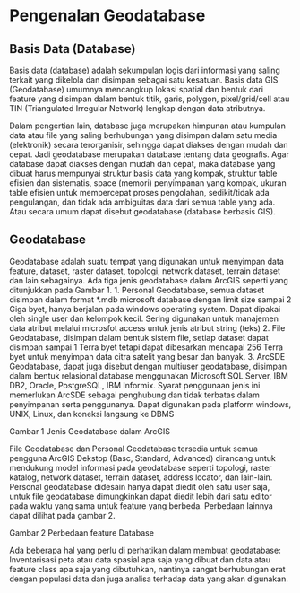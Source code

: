 # Pengenalan Geodatabase

## Basis Data \(Database\)

Basis data \(database\) adalah sekumpulan logis dari informasi yang saling terkait yang dikelola dan disimpan sebagai satu kesatuan. Basis data GIS \(Geodatabase\) umumnya mencangkup lokasi spatial dan bentuk dari feature yang disimpan dalam bentuk titik, garis, polygon, pixel/grid/cell atau TIN \(Triangulated Irregular Network\) lengkap dengan data atributnya.

Dalam pengertian lain, database juga merupakan himpunan atau kumpulan data atau file yang saling berhubungan yang disimpan dalam satu media \(elektronik\) secara terorganisir, sehingga dapat diakses dengan mudah dan cepat. Jadi geodatabase merupakan database tentang data geografis. Agar database dapat diakses dengan mudah dan cepat, maka database yang dibuat harus mempunyai struktur basis data yang kompak, struktur table efisien dan sistematis, space \(memori\) penyimpanan yang kompak, ukuran table efisien untuk mempercepat proses pengolahan, sedikit/tidak ada pengulangan, dan tidak ada ambiguitas data dari semua table yang ada. Atau secara umum dapat disebut geodatabase \(database berbasis GIS\).

## Geodatabase

Geodatabase adalah suatu tempat yang digunakan untuk menyimpan data feature, dataset, raster dataset, topologi, network dataset, terrain dataset dan lain sebagainya. Ada tiga jenis geodatabase dalam ArcGIS seperti yang ditunjukkan pada Gambar 1. 1. Personal Geodatabase, semua dataset disimpan dalam format \*.mdb microsoft database dengan limit size sampai 2 Giga byet, hanya berjalan pada windows operating system. Dapat dipakai oleh single user dan kelompok kecil. Sering digunakan untuk manajemen data atribut melalui microsfot access untuk jenis atribut string \(teks\) 2. File Geodatabase, disimpan dalam bentuk sistem file, setiap dataset dapat disimpan sampai 1 Terra byet tetapi dapat dibesarkan mencapai 256 Terra byet untuk menyimpan data citra satelit yang besar dan banyak. 3. ArcSDE Geodatabase, dapat juga disebut dengan multiuser geodatabase, disimpan dalam bentuk relasional database menggunakan Microsoft SQL Server, IBM DB2, Oracle, PostgreSQL, IBM Informix. Syarat penggunaan jenis ini memerlukan ArcSDE sebagai penghubung dan tidak terbatas dalam penyimpanan serta penggunanya. Dapat digunakan pada platform windows, UNIX, Linux, dan koneksi langsung ke DBMS

Gambar 1 Jenis Geodatabase dalam ArcGIS

File Geodatabase dan Personal Geodatabase tersedia untuk semua pengguna ArcGIS Dekstop \(Basc, Standard, Advanced\) dirancang untuk mendukung model informasi pada geodatabase seperti topologi, raster katalog, network dataset, terrain dataset, address locator, dan lain-lain. Personal geodatabase didesain hanya dapat diedit oleh satu user saja, untuk file geodatabase dimungkinkan dapat diedit lebih dari satu editor pada waktu yang sama untuk feature yang berbeda. Perbedaan lainnya dapat dilihat pada gambar 2.

Gambar 2 Perbedaan feature Database

Ada beberapa hal yang perlu di perhatikan dalam membuat geodatabase: Inventarisasi peta atau data spasial apa saja yang dibuat dan data atau feature class apa saja yang dibutuhkan, nantinya sangat berhubungan erat dengan populasi data dan juga analisa terhadap data yang akan digunakan.

